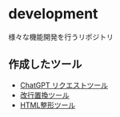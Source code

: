 # development
様々な機能開発を行うリポジトリ
## 作成したツール
- [ChatGPT リクエストツール](https://square.staba.jp/development/chatgpt-request-tool/)
- [改行置換ツール](https://square.staba.jp/development/newline-replacement/)
- [HTML整形ツール](https://square.staba.jp/development/code-formatting/)
